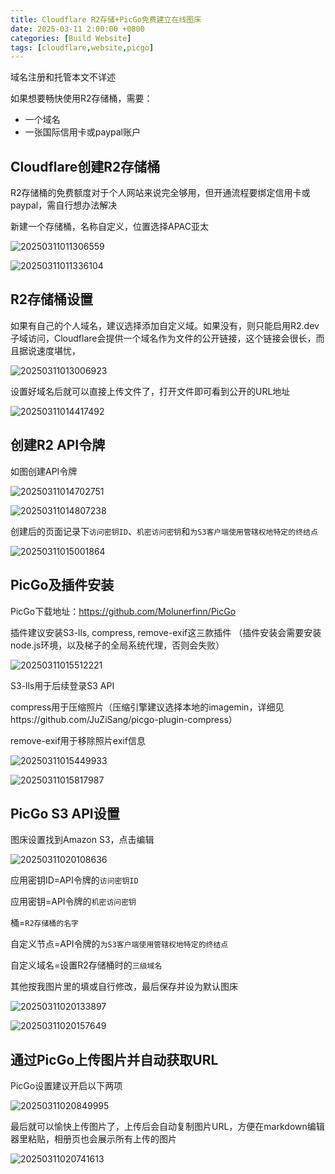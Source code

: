 ```yaml
---
title: Cloudflare R2存储+PicGo免费建立在线图床
date: 2025-03-11 2:00:00 +0800
categories: [Build Website]
tags: [cloudflare,website,picgo]
---
```


域名注册和托管本文不详述

如果想要畅快使用R2存储桶，需要：

- 一个域名
- 一张国际信用卡或paypal账户

## Cloudflare创建R2存储桶

R2存储桶的免费额度对于个人网站来说完全够用，但开通流程要绑定信用卡或paypal，需自行想办法解决

新建一个存储桶，名称自定义，位置选择APAC亚太

![20250311011306559](https://github.com/user-attachments/assets/7e330f94-1c69-4863-95ee-c05cc668847b)

![20250311011336104](https://github.com/user-attachments/assets/c557fce3-819a-42cf-a39b-c67e2f61658e)

## R2存储桶设置

如果有自己的个人域名，建议选择添加自定义域。如果没有，则只能启用R2.dev子域访问，Cloudflare会提供一个域名作为文件的公开链接，这个链接会很长，而且据说速度堪忧，

![20250311013006923](https://github.com/user-attachments/assets/afeabb6c-c21e-4de8-a3e7-fbcd802fdf70)

设置好域名后就可以直接上传文件了，打开文件即可看到公开的URL地址

![20250311014417492](https://github.com/user-attachments/assets/aced2881-6f56-41fb-a697-acee3ba5a9bd)

## 创建R2 API令牌

如图创建API令牌

![20250311014702751](https://github.com/user-attachments/assets/e164640c-43fb-4c6d-b956-8b3e9a6c7d58)

![20250311014807238](https://github.com/user-attachments/assets/3ebf7869-5f8a-4206-8b86-5ea5555a2c12)

创建后的页面记录下`访问密钥ID`、`机密访问密钥`和`为S3客户端使用管辖权地特定的终结点`

![20250311015001864](https://github.com/user-attachments/assets/db78e14f-58f5-4069-b989-b2c69b4874bd)

## PicGo及插件安装

PicGo下载地址：https://github.com/Molunerfinn/PicGo

插件建议安装S3-lls, compress, remove-exif这三款插件 （插件安装会需要安装node.js环境，以及梯子的全局系统代理，否则会失败）

![20250311015512221](https://github.com/user-attachments/assets/97833fa5-3b86-4b96-b1c2-e18461123d92)

S3-lls用于后续登录S3 API

compress用于压缩照片（压缩引擎建议选择本地的imagemin，详细见https://github.com/JuZiSang/picgo-plugin-compress）

remove-exif用于移除照片exif信息

![20250311015449933](https://github.com/user-attachments/assets/fa33b80e-5a84-4a89-a930-da3ad81748c2)

![20250311015817987](https://github.com/user-attachments/assets/1f9936a5-d225-44bd-b12d-550a2c0ce88e)

## PicGo S3 API设置

图床设置找到Amazon S3，点击编辑

![20250311020108636](https://github.com/user-attachments/assets/e1d26c98-beea-4717-88aa-bcd15d2b44a5)

应用密钥ID=API令牌的`访问密钥ID`

应用密钥=API令牌的`机密访问密钥`

桶=`R2存储桶的名字`

自定义节点=API令牌的`为S3客户端使用管辖权地特定的终结点`

自定义域名=设置R2存储桶时的`三级域名`

其他按我图片里的填或自行修改，最后保存并设为默认图床

![20250311020133897](https://github.com/user-attachments/assets/6e26b92f-d40c-4960-b03d-5de4c315a1da)

![20250311020157649](https://github.com/user-attachments/assets/30e1fa30-7304-4e24-b41a-435e012232f4)

## 通过PicGo上传图片并自动获取URL

PicGo设置建议开启以下两项

![20250311020849995](https://github.com/user-attachments/assets/f6755eb0-c5b9-4c90-9932-023e6eafb20f)

最后就可以愉快上传图片了，上传后会自动复制图片URL，方便在markdown编辑器里粘贴，相册页也会展示所有上传的图片

![20250311020741613](https://github.com/user-attachments/assets/a2534169-abc8-4aab-be00-dcd2de53c760)
